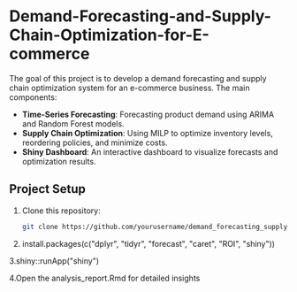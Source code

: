 # Demand-Forecasting-and-Supply-Chain-Optimization-for-E-commerce

The goal of this project is to develop a demand forecasting and supply chain optimization system for an e-commerce business. The main components:

- **Time-Series Forecasting**: Forecasting product demand using ARIMA and Random Forest models.
- **Supply Chain Optimization**: Using MILP to optimize inventory levels, reordering policies, and minimize costs.
- **Shiny Dashboard**: An interactive dashboard to visualize forecasts and optimization results.

## Project Setup

1. Clone this repository:
   ```bash
   git clone https://github.com/yourusername/demand_forecasting_supply_chain_optimization.git
2. install.packages(c("dplyr", "tidyr", "forecast", "caret", "ROI", "shiny"))

3.shiny::runApp("shiny")

4.Open the analysis_report.Rmd for detailed insights


